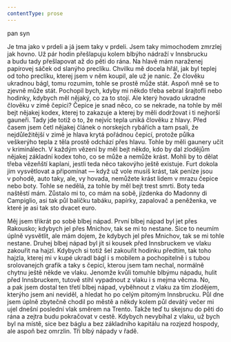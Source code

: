 ```yaml
---
contentType: prose
---
```


<section>

pan syn

Je tma jako v prdeli a já jsem taky v prdeli. Jsem taky mimochodem zmrzlej jak hovno. Už pár hodin přešlapuju kolem blbýho nádraží v Innsbrucku a budu tady přešlapovat až do pěti do rána. Na hlavě mám naraženej papírovej sáček od slanýho preclíku. Chvilku mě docela hřál, jak byl teplej od toho preclíku, kterej jsem v něm koupil, ale už je nanic. Že člověku ukradnou bágl, tomu rozumím, tohle se prostě může stát. Aspoň mně se to zjevně může stát. Pochopil bych, kdyby mi někdo třeba sebral šrajtofli nebo hodinky, kdybych měl nějaký, co za to stojí. Ale který hovado ukradne člověku v zimě čepici? Čepice je snad něco, co se nekrade, na tohle by měl bejt nějakej kodex, kterej to zakazuje a kterej by měli dodržovat i ti nejhorší gauneři. Tady jde totiž o to, že nejvíc tepla uniká člověku z hlavy. Před časem jsem četl nějakej článek o norskejch rybářích a tam psali, že nejdůležitější v zimě je hlava krytá pořádnou čepicí, protože půlka veškerýho tepla z těla prostě odchází přes hlavu. Tohle by měli gaunery učit v kriminálech. V každým vězení by měl bejt někdo, kdo by dal zlodějům nějakej základní kodex toho, co se může a nemůže krást. Mohli by to dělat třeba vězeňští kaplani, jestli teda něco takovýho ještě existuje. Furt dokola jim vysvětlovat a připomínat — když už vole musíš krást, tak peníze jsou v pohodě, auto taky, ale, vy hovada, nemůžete krást lidem v mrazu čepice nebo boty. Tohle se nedělá, za tohle by měl bejt trest smrti. Boty teda naštěstí mám. Zůstalo mi to, co mám na sobě, jízdenka do Madonny di Campiglio, asi tak půl balíčku tabáku, papírky, zapalovač a peněženka, ve které je asi tak sto dvacet euro.

Měj jsem třikrát po sobě blbej nápad. První blbej nápad byl jet přes Rakousko; kdybych jel přes Mnichov, tak se mi to nestane. Sice to neumím úplně vysvětlit, ale mám dojem, že kdybych jel přes Mnichov, tak se mi tohle nestane. Druhej blbej nápad byl jít si kousek před Innsbruckem ve vlaku zakouřit na hajzl. Kdybych si totiž šel zakouřit hodinku předtím, tak toho hajzla, kterej mi v kupé ukradl bágl i s mobilem a pochopitelně i s tubou srolovanejch grafik a taky s čepicí, kterou jsem tam nechal, normálně chytnu ještě někde ve vlaku. Jenomže kvůli tomuhle blbýmu nápadu, hulit před Innsbruckem, tutově stihl vypadnout z vlaku i s mejma věcma. No, a pak jsem dostal ten třetí blbej nápad, vyběhnout z vlaku za tím zlodějem, kterýho jsem ani neviděl, a hledat ho po celým pitomým Innsbrucku. Půl dne jsem úplně zbytečně chodil po městě a někdy kolem půl devátý večer mi ujel dnešní poslední vlak směrem na Trento. Takže teď tu skejsnu do pěti do rána a zejtra budu pokračovat v cestě. Kdybych nevybíhal z vlaku, už bych byl na místě, sice bez báglu a bez základního kapitálu na rozjezd hospody, ale aspoň bez omrzlin. Tři blbý nápady v řadě.

</section>
